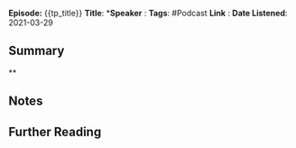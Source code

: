 **Episode:** {{tp_title}}
**Title**: 
***Speaker**  : 
**Tags**: #Podcast
**Link** : 
**Date Listened**: 2021-03-29
## Summary 
**

## Notes

## Further Reading



